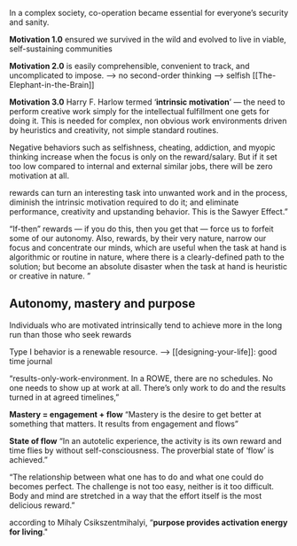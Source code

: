 In a complex society, co-operation became essential for everyone’s security and sanity. 

**Motivation 1.0** ensured we survived in the wild and evolved to live in viable, self-sustaining communities

**Motivation 2.0** is easily comprehensible, convenient to track, and uncomplicated to impose.
--> no second-order thinking 
--> selfish [[The-Elephant-in-the-Brain]]

**Motivation 3.0**
Harry F. Harlow termed ‘**intrinsic motivation**’ — the need to perform creative work simply for the intellectual fulfillment one gets for doing it.
This is needed for complex, non obvious work environments driven by heuristics and creativity, not simple standard routines.

Negative behaviors such as selfishness, cheating, addiction, and myopic thinking increase when the focus is only on the reward/salary.
But if it set too low compared to internal and external similar jobs, there will be zero motivation at all.

rewards can turn an interesting task into unwanted work and in the process, diminish the intrinsic motivation required to do it; and eliminate performance, creativity and upstanding behavior. This is the Sawyer Effect.” 

“If-then” rewards — if you do this, then you get that — force us to forfeit some of our autonomy. Also, rewards, by their very nature, narrow our focus and concentrate our minds, which are useful when the task at hand is algorithmic or routine in nature, where there is a clearly-defined path to the solution; but become an absolute disaster when the task at hand is heuristic or creative in nature. ” 

## Autonomy, mastery and purpose

Individuals who are motivated intrinsically tend to achieve more in the long run than those who seek rewards

Type I behavior is a renewable resource. 
--> [[designing-your-life]]: good time journal


“results-only-work-environment. In a ROWE, there are no schedules. No one needs to show up at work at all. There’s only work to do and the results turned in at agreed timelines,” 

**Mastery = engagement + flow**
“Mastery is the desire to get better at something that matters. It results from engagement and flows” 

**State of flow**
“In an autotelic experience, the activity is its own reward and time flies by without self-consciousness. The proverbial state of ‘flow’ is achieved.” 

“The relationship between what one has to do and what one could do becomes perfect. The challenge is not too easy, neither is it too difficult. Body and mind are stretched in a way that the effort itself is the most delicious reward.” 

according to Mihaly Csikszentmihalyi, “**purpose provides activation energy for living**."